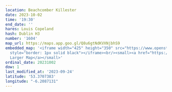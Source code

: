```yaml
---
location: Beachcomber Killester
date: 2023-10-02
time: '19:30'
end_date: ''
hares: Louis Copeland
hash: Dublin H3
number: '1604'
map_url: https://maps.app.goo.gl/Q8u6gtNdKVXNjbhS9
embedded_map: '<iframe width="425" height="350" src="https://www.openstreetmap.org/export/embed.html?bbox=-6.207688450813294%2C53.370052540161176%2C-6.205255687236787%2C53.37134718342793&amp;layer=mapnik&amp;marker=53.37069986671304%2C-6.20647206902504"
  style="border: 1px solid black"></iframe><br/><small><a href="https://www.openstreetmap.org/?mlat=53.37070&amp;mlon=-6.20647#map=19/53.37070/-6.20647">View
  Larger Map</a></small>'
ordinal_date: 20231002
dow: 1
last_modified_at: '2023-09-24'
latitude: '53.3707383'
longitude: "-6.2087131"
---
```


